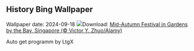 ## History Bing Wallpaper
Wallpaper date: 2024-09-18
![](https://www.bing.com/th?id=OHR.MidAutumnSingapore_EN-US5283310908_UHD.jpg&w=1000)Download: [Mid-Autumn Festival in Gardens by the Bay, Singapore (© Victor Y. Zhuo/Alamy)](https://www.bing.com/th?id=OHR.MidAutumnSingapore_EN-US5283310908_UHD.jpg)

Auto get programm by LtgX
